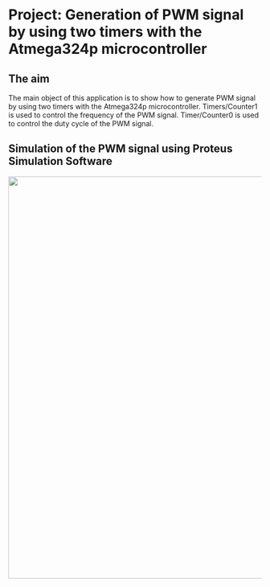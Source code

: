 # Project: Generation of PWM signal by using two timers with the Atmega324p microcontroller

## The aim
The main object of this application is to show how to generate PWM signal by using two timers with the Atmega324p microcontroller. Timers/Counter1 is used to control the frequency of the PWM signal. Timer/Counter0 is used to control the duty cycle of the PWM signal.

## Simulation of the PWM signal using Proteus Simulation Software
<img src="https://github.com/user-attachments/assets/bdf4c67e-b176-4fc6-bc96-9d773a3aa735" width="800">
